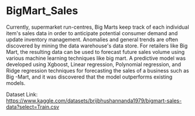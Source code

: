 # BigMart_Sales

Currently, supermarket run-centres, Big Marts keep track of each individual item's sales data in order to anticipate potential consumer demand and update inventory management. Anomalies and general trends are often discovered by mining the data warehouse's data store. For retailers like Big Mart, the resulting data can be used to forecast future sales volume using various machine learning techniques like big mart. A predictive model was developed using Xgboost, Linear regression, Polynomial regression, and Ridge regression techniques for forecasting the sales of a business such as Big -Mart, and it was discovered that the model outperforms existing models.

Dataset Link: https://www.kaggle.com/datasets/brijbhushannanda1979/bigmart-sales-data?select=Train.csv

